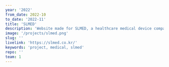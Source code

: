 ```yaml
---
year: '2022'
from_date: 2022-10
to_date: '2022-11'
title: 'SLMED'
description: 'Website made for SLMED, a healthcare medical device company'
image: '/projects/slmed.png'
slug: ''
livelink: 'https://slmed.co.kr/'
keywords: 'project, medical, slmed'
repo: ''
team: 1
---
```



